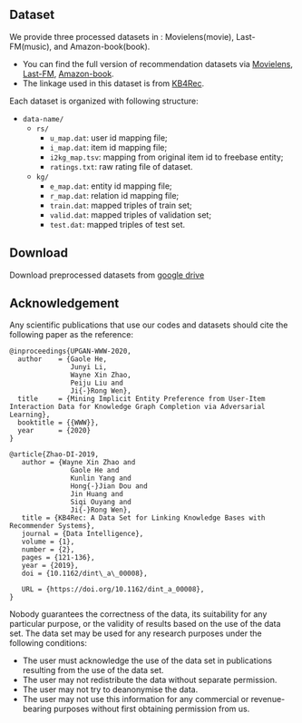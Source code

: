 ## Dataset
We provide three processed datasets in : Movielens(movie), Last-FM(music), and Amazon-book(book).
* You can find the full version of recommendation datasets via [Movielens](https://grouplens.org/datasets/movielens/), [Last-FM](http://www.cp.jku.at/datasets/LFM-1b/), [Amazon-book](http://jmcauley.ucsd.edu/data/amazon).
* The linkage used in this dataset is from [KB4Rec](https://github.com/RUCDM/KB4Rec).

Each dataset is organized with following structure:
- `data-name/`
  - `rs/`
    - `u_map.dat`: user id mapping file;
    - `i_map.dat`: item id mapping file;
    - `i2kg_map.tsv`: mapping from original item id to freebase entity;
    - `ratings.txt`: raw rating file of dataset.
  - `kg/`
    - `e_map.dat`: entity id mapping file;
    - `r_map.dat`: relation id mapping file;
    - `train.dat`: mapped triples of train set;
    - `valid.dat`: mapped triples of validation set;
    - `test.dat`: mapped triples of test set.

## Download
Download preprocessed datasets from [google drive](https://drive.google.com/file/d/1zTss-wi7FGi3FmiqBZ8IFllgImoaC53_/view?usp=sharing)
    
## Acknowledgement
Any scientific publications that use our codes and datasets should cite the following paper as the reference:
```
@inproceedings{UPGAN-WWW-2020,
  author    = {Gaole He,
               Junyi Li,
               Wayne Xin Zhao,
               Peiju Liu and
               Ji{-}Rong Wen},
  title     = {Mining Implicit Entity Preference from User-Item Interaction Data for Knowledge Graph Completion via Adversarial Learning},
  booktitle = {{WWW}},
  year      = {2020}
}

@article{Zhao-DI-2019,
   author = {Wayne Xin Zhao and
               Gaole He and
               Kunlin Yang and
               Hong{-}Jian Dou and
               Jin Huang and 
               Siqi Ouyang and
               Ji{-}Rong Wen},
   title = {KB4Rec: A Data Set for Linking Knowledge Bases with Recommender Systems},
   journal = {Data Intelligence},
   volume = {1},
   number = {2},
   pages = {121-136},
   year = {2019},
   doi = {10.1162/dint\_a\_00008},

   URL = {https://doi.org/10.1162/dint_a_00008},
}
```
Nobody guarantees the correctness of the data, its suitability for any particular purpose, or the validity of results based on the use of the data set. The data set may be used for any research purposes under the following conditions:
* The user must acknowledge the use of the data set in publications resulting from the use of the data set.
* The user may not redistribute the data without separate permission.
* The user may not try to deanonymise the data.
* The user may not use this information for any commercial or revenue-bearing purposes without first obtaining permission from us.
